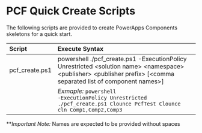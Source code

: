 # PCF Quick Create Scripts #

The following scripts are provided to create PowerApps Components skeletons for a quick start.

|Script |Execute Syntax |
|:------|:--------------|
| pcf_create.ps1 | powershell ./pcf_create.ps1 -ExecutionPolicy Unrestricted \<solution name> \<namespace> \<publisher> \<publisher prefix> [\<comma separated list of component names>] |
| | *Exmaple:* <code>powershell -ExecutionPolicy Unrestricted ./pcf_create.ps1 Clounce PcfTest Clounce cln Comp1,Comp2,Comp3</code> |

**_Important Note:_ Names are expected to be provided without spaces
